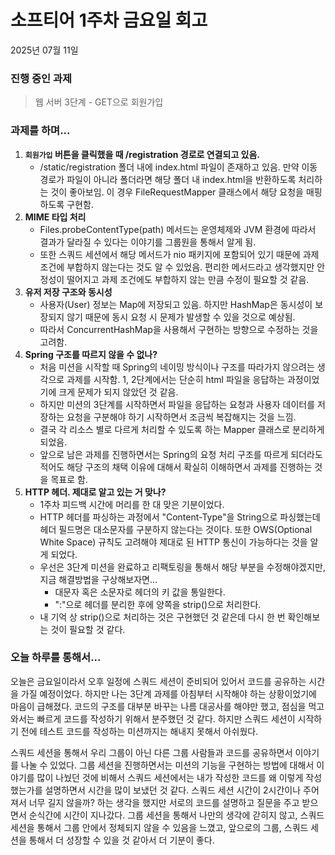 # 소프티어 1주차 금요일 회고
2025년 07월 11일

### 진행 중인 과제
> 웹 서버 3단계 - GET으로 회원가입

### 과제를 하며...
1. **`회원가입` 버튼을 클릭했을 때 /registration 경로로 연결되고 있음.**
   - /static/registration 폴더 내에 index.html 파일이 존재하고 있음.
     만약 이동 경로가 파일이 아니라 폴더라면 해당 폴더 내 index.html을 반환하도록 처리하는 것이 좋아보임.
     이 경우 FileRequestMapper 클래스에서 해당 요청을 매핑하도록 구현함.
2. **MIME 타입 처리**
   - Files.probeContentType(path) 메서드는 운영체제와 JVM 환경에 따라서 결과가 달라질 수 있다는 이야기를 그룹원을 통해서 알게 됨.
   - 또한 스쿼드 세션에서 해당 메서드가 nio 패키지에 포함되어 있기 때문에 과제 조건에 부합하지 않는다는 것도 알 수 있었음.
     편리한 메서드라고 생각했지만 안정성이 떨어지고 과제 조건에도 부합하지 않는 만큼 수정이 필요할 것 같음.
3. **유저 저장 구조와 동시성**
   - 사용자(User) 정보는 Map에 저장되고 있음.
     하지만 HashMap은 동시성이 보장되지 않기 때문에 동시 요청 시 문제가 발생할 수 있을 것으로 예상됨.
   - 따라서 ConcurrentHashMap을 사용해서 구현하는 방향으로 수정하는 것을 고려함.
4. **Spring 구조를 따르지 않을 수 없나?**
   - 처음 미션을 시작할 때 Spring의 네이밍 방식이나 구조를 따라가지 않으려는 생각으로 과제를 시작함.
     1, 2단계에서는 단순히 html 파일을 응답하는 과정이었기에 크게 문제가 되지 않았던 것 같음.
   - 하지만 미션의 3단계를 시작하면서 파일을 응답하는 요청과 사용자 데이터를 저장하는 요청을 구분해야 하기 시작하면서 조금씩 복잡해지는 것을 느낌.
   - 결국 각 리소스 별로 다르게 처리할 수 있도록 하는 Mapper 클래스로 분리하게 되었음.
   - 앞으로 남은 과제를 진행하면서는 Spring의 요청 처리 구조를 따르게 되더라도 적어도 해당 구조의 채택 이유에 대해서 확실히 이해하면서
     과제를 진행하는 것을 목표로 함.
5. **HTTP 헤더. 제대로 알고 있는 거 맞나?**
   - 1주차 피드백 시간에 머리를 한 대 맞은 기분이었다.
   - HTTP 헤더를 파싱하는 과정에서 "Content-Type"을 String으로 파싱했는데 헤더 필드명은 대소문자를 구분하지 않는다는 것이다.
     또한 OWS(Optional White Space) 규칙도 고려해야 제대로 된 HTTP 통신이 가능하다는 것을 알게 되었다.
   - 우선은 3단계 미션을 완료하고 리팩토링을 통해서 해당 부분을 수정해야겠지만, 지금 해결방법을 구상해보자면...
     - 대문자 혹은 소문자로 헤더의 키 값을 통일한다.
     - ":"으로 헤더를 분리한 후에 양쪽을 strip()으로 처리한다.
   - 내 기억 상 strip()으로 처리하는 것은 구현했던 것 같은데 다시 한 번 확인해보는 것이 필요할 것 같다.

### 오늘 하루를 통해서...
오늘은 금요일이라서 오후 일정에 스쿼드 세션이 준비되어 있어서 코드를 공유하는 시간을 가질 예정이었다.
하지만 나는 3단계 과제를 아침부터 시작해야 하는 상황이었기에 마음이 급해졌다.
코드의 구조를 대부분 바꾸는 나름 대공사를 해야만 했고, 점심을 먹고 와서는 빠르게 코드를 작성하기 위해서 분주했던 것 같다.
하지만 스쿼드 세션이 시작하기 전에 테스트 코드를 작성하는 미션까지는 해내지 못해서 아쉬웠다. 

스쿼드 세션을 통해서 우리 그룹이 아닌 다른 그룹 사람들과 코드를 공유하면서 이야기를 나눌 수 있었다.
그룹 세션을 진행하면서는 미션의 기능을 구현하는 방법에 대해서 이야기를 많이 나눴던 것에 비해서
스쿼드 세션에서는 내가 작성한 코드를 왜 이렇게 작성했는가를 설명하면서 시간을 많이 보냈던 것 같다.
스쿼드 세션 시간이 2시간이나 주어져서 너무 길지 않을까? 하는 생각을 했지만 서로의 코드를 설명하고 질문을 주고 받으면서 순식간에 시간이 지나갔다.
그룹 세션을 통해서 나만의 생각에 갇히지 않고, 스쿼드 세션을 통해서 그룹 안에서 정체되지 않을 수 있음을 느꼈고,
앞으로의 그룹, 스쿼드 세션을 통해서 더 성장할 수 있을 것 같아서 더 기분이 좋다.
